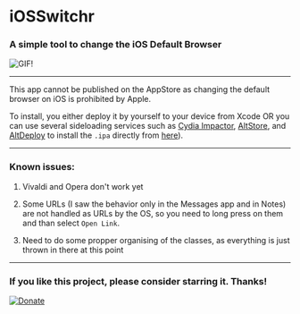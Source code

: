 # iOSSwitchr
### A simple tool to change the iOS Default Browser

![GIF!](https://media.giphy.com/media/SURDoJI3yRCk7utlLh/giphy.gif)
___

This app cannot be published on the AppStore as changing the default browser on iOS is prohibited by Apple.

To install, you either deploy it by yourself to your device from Xcode OR you can use several sideloading services such as [Cydia Impactor](http://www.cydiaimpactor.com/), [AltStore](https://altstore.io), and [AltDeploy](https://github.com/pixelomer/AltDeploy) to install the `.ipa` directly from [here](https://github.com/trusk89/iOSSwitchr/releases)).

___

### Known issues:
1. Vivaldi and Opera don't work yet

2. Some URLs (I saw the behavior only in the Messages app and in Notes) are not handled as URLs by the OS, so you need to long press on them and than select `Open Link`.

3. Need to do some propper organising of the classes, as everything is just thrown in there at this point
___

### If you like this project, please consider starring it. Thanks!

[![Donate](https://img.shields.io/badge/Donate-PayPal-green.svg)](https://www.paypal.com/cgi-bin/webscr?cmd=_donations&business=J3Z3SVTJ72GJL&currency_code=EUR&source=url)
